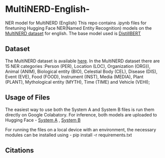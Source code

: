 # MultiNERD-English-
NER model for MultiNERD (English) 
This repo contains .ipynb files  for finetuning Hugging Face NER(Named Entity Recognition) models on the [MultiNERD dataset](https://github.com/Babelscape/multinerd) for english. The base model used is [DistillBERT](https://huggingface.co/docs/transformers/model_doc/distilbert)

## Dataset
The MultiNERD dataset is available [here](https://huggingface.co/datasets/Babelscape/multinerd).
In the MultiNERD dataset there are 15 NER  categories :Person (PER), Location (LOC), Organization (ORG}), Animal (ANIM), Biological entity (BIO), Celestial Body (CEL), Disease (DIS), Event (EVE), Food (FOOD), Instrument (INST), Media (MEDIA), Plant (PLANT), Mythological entity (MYTH), Time (TIME) and Vehicle (VEHI);

## Usage of Files
The easiest way to use both the System A and System B files is run them directly on Google Colabatory. 
For inference, both models are uploaded to Hugging Face - [System A](https://huggingface.co/doomnova/distilbert_system_A) , [System B](https://huggingface.co/doomnova/distilbert_system_B)

For running the files on a local device with an environment, the necessary modules can be installed using - pip install -r requirements.txt

## Citations
